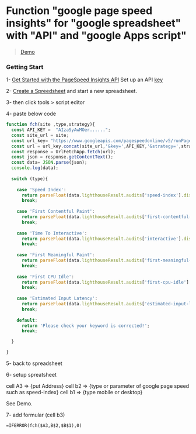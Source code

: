 # Function "google page speed insights" for "google spreadsheet" with "API" and "google Apps script"

> [Demo](https://docs.google.com/spreadsheets/d/15mPVxhuZ8W2r__F0F17RLjR1s2E2KPdzQf5KEBePBlw/edit?usp=sharing)



### Getting Start

1- [Get Started with the PageSpeed Insights API](https://developers.google.com/speed/docs/insights/v5/get-started)
Set up an API [key](https://console.developers.google.com/apis/credentials)

2- [Create a Spreedsheet](https://docs.google.com/spreadsheets/u/0/) and start a new spreadsheet.

3- then click tools > script editor

4- paste below code

```javascript
function fch(site ,type,strategy){
  const API_KEY =  "AIzaSyAwMOer......";
  const site_url = site;
  const url_key= "https://www.googleapis.com/pagespeedonline/v5/runPagespeed?url=";
  const url = url_key.concat(site_url,'&key=',API_KEY,'&strategy=',strategy);
  const response = UrlFetchApp.fetch(url);
  const json = response.getContentText();
  const data= JSON.parse(json);  
  console.log(data);
  
  switch (type){
  
    case 'Speed Index':
      return parseFloat(data.lighthouseResult.audits['speed-index'].displayValue); 
      break;
      
    case 'First Contentful Paint':
      return parseFloat(data.lighthouseResult.audits['first-contentful-paint'].displayValue); 
      break;
      
    case 'Time To Interactive':
      return parseFloat(data.lighthouseResult.audits['interactive'].displayValue); 
      break;
      
    case 'First Meaningful Paint':
      return parseFloat(data.lighthouseResult.audits['first-meaningful-paint'].displayValue); 
      break;
      
    case 'First CPU Idle':
      return parseFloat(data.lighthouseResult.audits['first-cpu-idle'].displayValue); 
      break;
      
    case 'Estimated Input Latency':
      return parseFloat(data.lighthouseResult.audits['estimated-input-latency'].displayValue); 
      break;
      
    default:
      return 'Please check your keyword is corrected!';
      break;

  }

}

```

5- back to spreadsheet

6- setup spreatsheet 

cell A3 => {put Address}
cell b2 => {type or parameter of google page speed such as speed-index}
cell b1 => {type mobile or desktop}

See Demo.

7- add formular (cell b3)

```
=IFERROR(fch($A3,B$2,$B$1),0)

```
